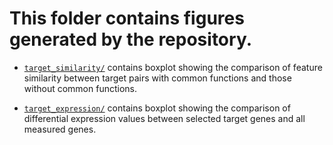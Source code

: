 # This folder contains figures generated by the repository.

+ [`target_similarity/`](target_similarity/) contains boxplot showing the comparison of feature similarity between target pairs with common functions and those without common functions.

+ [`target_expression/`](target_expression/) contains boxplot showing the comparison of differential expression values between selected target genes and all measured genes.
